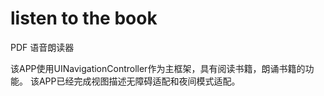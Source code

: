 # listen to the book
PDF 语音朗读器

该APP使用UINavigationController作为主框架，具有阅读书籍，朗诵书籍的功能。
该APP已经完成视图描述无障碍适配和夜间模式适配。
